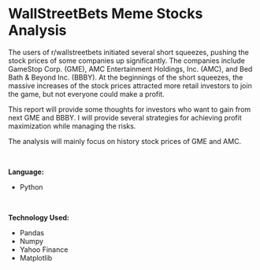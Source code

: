 # WallStreetBets Meme Stocks Analysis

The users of r/wallstreetbets initiated several short squeezes, pushing the stock prices of some companies up significantly. The companies include GameStop Corp. (GME), AMC Entertainment Holdings, Inc. (AMC), and Bed Bath & Beyond Inc. (BBBY). At the beginnings of the short squeezes, the massive increases of the stock prices attracted more retail investors to join the game, but not everyone could make a profit.

This report will provide some thoughts for investors who want to gain from next GME and BBBY. I will provide several strategies for achieving profit maximization while managing the risks.

The analysis will mainly focus on history stock prices of GME and AMC.

<br>

**Language:**
- Python

<br>

**Technology Used:**
- Pandas
- Numpy
- Yahoo Finance
- Matplotlib
